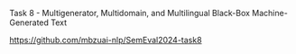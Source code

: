 Task 8 - Multigenerator, Multidomain, and Multilingual Black-Box Machine-Generated Text

https://github.com/mbzuai-nlp/SemEval2024-task8
